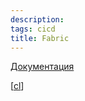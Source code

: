 ```yaml
---
description:
tags: cicd
title: Fabric
---
```

[Документация](https://www.fabfile.org/installing.html)

[[cl]]


[//begin]: # "Autogenerated link references for markdown compatibility"
[cl]: cl "ci/cd - непрервыная интеграция"
[//end]: # "Autogenerated link references"